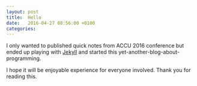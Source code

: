 ```yaml
---
layout: post
title:  Hello
date:   2016-04-27 08:56:00 +0100
categories:
---
```


I only wanted to published quick notes from ACCU 2016 conference
but ended up playing with [Jekyll](http://jekyllrb.com/) and started
this yet-another-blog-about-programming.

I hope it will be enjoyable experience for everyone involved. Thank you for reading this.
